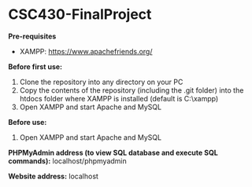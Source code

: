 # CSC430-FinalProject

**Pre-requisites**
- XAMPP: https://www.apachefriends.org/

**Before first use:**
  1) Clone the repository into any directory on your PC
  2) Copy the contents of the repository (including the .git folder) into the htdocs folder where XAMPP is installed (default is C:\xampp\)
  3) Open XAMPP and start Apache and MySQL
 
**Before use:**
  1) Open XAMPP and start Apache and MySQL
  
  **PHPMyAdmin address (to view SQL database and execute SQL commands):**
   localhost/phpmyadmin
  
  **Website address:**
  localhost
    
